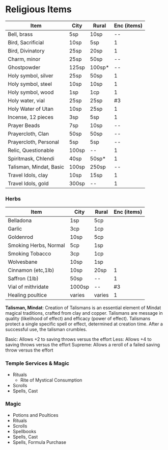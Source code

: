 # Religious Items

| **Item**                | **City** | **Rural** | Enc (items) |
|-------------------------|----------|-----------|----------|
| Bell, brass             |   5sp    |  10sp     |  --
| Bird, Sacrificial       |  10sp    |   5sp     |   1
| Bird, Divinatory        |  25sp    |  20sp     |   1
| Charm, minor            |  25sp    |  50sp     |  --
| Ghostpowder             | 125sp    | 100sp*    |  --
| Holy symbol, silver     |  25sp    |  50sp     |   1
| Holy symbol, steel      |  10sp    |  10sp     |   1
| Holy symbol, wood       |   1sp    |   1cp     |   1
| Holy water, vial        |  25sp    |  25sp     |  #3
| Holy Water of Utan      |  10sp    |  25sp     |   1
| Incense, 12 pieces      |   3sp    |   5sp     |   1
| Prayer Beads            |   7sp    |  10sp     |  --
| Prayercloth, Clan       |  50sp    |  50sp     |  --
| Prayercloth, Personal   |   5sp    |   5sp     |  --
| Relic, Questionable     | 100sp    |  --       |   1
| Spiritmask, Chlendi     |  40sp    |  50sp*    |   1
| Talisman, Mindat, Basic | 100sp    | 250sp     |  --
| Travel Idols, clay      |  10sp    |  15sp     |   1
| Travel Idols, gold      | 300sp    |  --       |   1

### Herbs

| **Item**                |  **City**  | **Rural** | Enc (items) |
|-------------------------|------------|-----------|----------|
| Belladona               |    1sp     |   5cp     |    |
| Garlic                  |    3cp     |   1cp     |    |
| Goldenrod               |   10sp     |   5cp     |    |
| Smoking Herbs, Normal   |    5cp     |   1sp     |    |
| Smoking Tobacco         |    3cp     |   1cp     |    |
| Wolvesbane              |   10sp     |   1sp     |    |
| Cinnamon (etc,1lb)      |   10sp     |  20sp     |   1    |
| Saffron (1lb)         |   50sp     |  --       |   1    |
| Vial of mithridate      | 1000sp     |  --       |  #3    |
| Healing poultice        | varies     | varies    |   1    |

**Talisman, Mindat**: Creation of Talismans is an essential element of Mindat magical traditions, crafted from clay and copper.  Talismans are message in quality (likelihood of effect) and efficacy (power of effect). Talismans protect a single specific spell or effect, determined at creation time. After a successful use, the talisman crumbles.

  Basic: Allows +2 to saving throws versus the effort
  Less: Allows +4 to saving throws versus the effort
  Supreme:  Allows a reroll of a failed saving throw versus the effort

### Temple Services & Magic

* Rituals
  * Rite of Mystical Consumption
* Scrolls
* Spells, Cast

### Magic

* Potions and Poultices
* Rituals
* Scrolls
* Spellbooks
* Spells, Cast
* Spells, Formula Purchase
